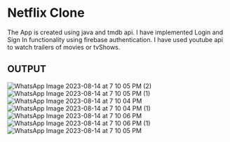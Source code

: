 # Netflix Clone

The App is created using java and tmdb api. I have implemented Login and Sign In functionality using firebase authentication.
I have used youtube api to watch trailers of movies or tvShows.





## OUTPUT
![WhatsApp Image 2023-08-14 at 7 10 05 PM (2)](https://github.com/AmanShamsheerSheikh/Netflix-Clone/assets/103746505/deabe20d-f647-401d-90d3-b8d40e9285d9)
![WhatsApp Image 2023-08-14 at 7 10 05 PM (1)](https://github.com/AmanShamsheerSheikh/Netflix-Clone/assets/103746505/c42972d8-feda-4274-88a7-3e34a8112a79)
![WhatsApp Image 2023-08-14 at 7 10 04 PM](https://github.com/AmanShamsheerSheikh/Netflix-Clone/assets/103746505/fd70bc3b-a01e-4ea5-bd09-2e79460faf9c)
![WhatsApp Image 2023-08-14 at 7 10 04 PM (1)](https://github.com/AmanShamsheerSheikh/Netflix-Clone/assets/103746505/f6dd36f5-cfe3-4282-a110-b916a3a16f5e)
![WhatsApp Image 2023-08-14 at 7 10 06 PM](https://github.com/AmanShamsheerSheikh/Netflix-Clone/assets/103746505/07512788-ac73-4715-be07-f69076577880)
![WhatsApp Image 2023-08-14 at 7 10 06 PM (1)](https://github.com/AmanShamsheerSheikh/Netflix-Clone/assets/103746505/826a0339-5b56-41af-b251-758b83de89ef)
![WhatsApp Image 2023-08-14 at 7 10 05 PM](https://github.com/AmanShamsheerSheikh/Netflix-Clone/assets/103746505/e0b97884-10d6-4edc-be04-1c26a4ab8e95)
